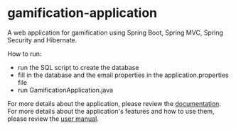 # gamification-application
A web application for gamification using Spring Boot, Spring MVC, Spring Security and Hibernate.

How to run:
* run the SQL script to create the database
* fill in the database and the email properties in the application.properties file
* run GamificationApplication.java

For more details about the application, please review the [documentation](https://github.com/LuciGJ/gamification-application/blob/main/Gamification_Documentation%20.pdf).
For more details about the application's features and how to use them, please review the [user manual](https://github.com/LuciGJ/gamification-application/blob/main/Gamification_User_Manual.pdf).

